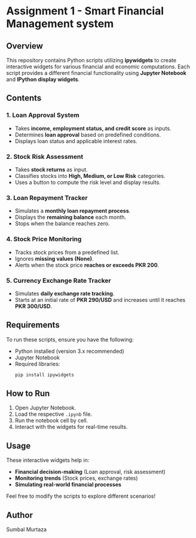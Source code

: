 # Assignment 1 - Smart Financial Management system

## Overview
This repository contains Python scripts utilizing **ipywidgets** to create interactive widgets for various financial and economic computations. Each script provides a different financial functionality using **Jupyter Notebook** and **IPython display widgets**.

## Contents
### 1. Loan Approval System
- Takes **income, employment status, and credit score** as inputs.
- Determines **loan approval** based on predefined conditions.
- Displays loan status and applicable interest rates.

### 2. Stock Risk Assessment
- Takes **stock returns** as input.
- Classifies stocks into **High, Medium, or Low Risk** categories.
- Uses a button to compute the risk level and display results.

### 3. Loan Repayment Tracker
- Simulates a **monthly loan repayment process**.
- Displays the **remaining balance** each month.
- Stops when the balance reaches zero.

### 4. Stock Price Monitoring
- Tracks stock prices from a predefined list.
- Ignores **missing values (None)**.
- Alerts when the stock price **reaches or exceeds PKR 200**.

### 5. Currency Exchange Rate Tracker
- Simulates **daily exchange rate tracking**.
- Starts at an initial rate of **PKR 290/USD** and increases until it reaches **PKR 300/USD**.

## Requirements
To run these scripts, ensure you have the following:
- Python installed (version 3.x recommended)
- Jupyter Notebook
- Required libraries:
  ```sh
  pip install ipywidgets
  ```

## How to Run
1. Open Jupyter Notebook.
2. Load the respective `.ipynb` file.
3. Run the notebook cell by cell.
4. Interact with the widgets for real-time results.

## Usage
These interactive widgets help in:
- **Financial decision-making** (Loan approval, risk assessment)
- **Monitoring trends** (Stock prices, exchange rates)
- **Simulating real-world financial processes**

Feel free to modify the scripts to explore different scenarios!

## Author
Sumbal Murtaza


